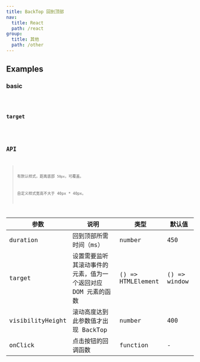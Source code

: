 ```yaml
---
title: BackTop 回到顶部
nav:
  title: React
  path: /react
group:
  title: 其他
  path: /other
---
```


## Examples

### basic

<code src="./demo/basic.tsx" />

### target

<code src="./demo/target.tsx" />

## API

> 有默认样式，距离底部 `50px`，可覆盖。
>
> 自定义样式宽高不大于 40px \* 40px。

| 参数             | 说明                                                          | 类型              | 默认值       |
| ---------------- | ------------------------------------------------------------- | ----------------- | ------------ |
| duration         | 回到顶部所需时间（ms）                                        | number            | 450          |
| target           | 设置需要监听其滚动事件的元素，值为一个返回对应 DOM 元素的函数 | () => HTMLElement | () => window |
| visibilityHeight | 滚动高度达到此参数值才出现 BackTop                            | number            | 400          |
| onClick          | 点击按钮的回调函数                                            | function          | -            |
